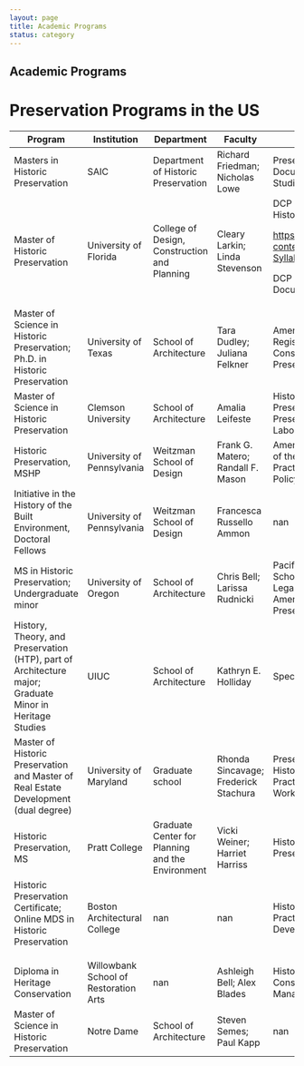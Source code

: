 ```yaml
---
layout: page
title: Academic Programs
status: category
---
```


## Academic Programs

# Preservation Programs in the US

<table id="academicTable">
    <thead>
        <tr>
            <th>Program</th>
            <th>Institution</th>
            <th>Department</th>
            <th>Faculty</th>
            <th>Courses</th>
            <th>Link</th>
            <th>Exhibitions</th>
            <th>Details</th>
        </tr>
    </thead>
    <tbody>
        <tr>
            <td>Masters in Historic Preservation</td>
            <td>SAIC</td>
            <td>Department of Historic Preservation</td>
            <td>Richard Friedman; Nicholas Lowe</td>
            <td>Preservation Law; Physical Documentation; Restoration Design Studio</td>
            <td><a href="https://www.saic.edu/historic-preservation" target="_blank">Program Link</a></td><td><a href="https://www.saic.edu/historic-preservation/people/projects" target="_blank">Projects</a></td><td><button onclick="toggleDetails(this)">Show Details</button></td>
        </tr>
        <tr>
            <td>Master of Historic Preservation</td>
            <td>University of Florida</td>
            <td>College of Design, Construction and Planning</td>
            <td>Cleary Larkin; Linda Stevenson</td>
            <td>DCP 6710 History and Theory of Historic Preservation

https://dcp.ufl.edu/wp-content/uploads/2019/07/DCP4000-Syllabus_Fall-2019_preliminary.pdf

DCP 6714 – Built Heritage Documentation</td>
            <td><a href="https://dcp.ufl.edu/historic-preservation/" target="_blank">Program Link</a></td><td><a href="https://dcp.ufl.edu/historic-preservation/projects/" target="_blank">Projects</a></td><td><button onclick="toggleDetails(this)">Show Details</button></td>
        </tr>
        <tr>
            <td>Master of Science in Historic Preservation; Ph.D. in Historic Preservation</td>
            <td>University of Texas</td>
            <td>School of Architecture</td>
            <td>Tara Dudley; Juliana Felkner</td>
            <td>American Architecture; National Register Documentation; Materials Conservation: Laboratory Methods; Preservation Law</td>
            <td><a href="https://soa.utexas.edu/historic-preservation/courses-overview" target="_blank">Program Link</a></td><td><a href="https://soa.utexas.edu/historic-preservation/resources" target="_blank">Projects</a></td><td><button onclick="toggleDetails(this)">Show Details</button></td>
        </tr>
        <tr>
            <td>Master of Science in Historic Preservation</td>
            <td>Clemson University</td>
            <td>School of Architecture</td>
            <td>Amalia Leifeste</td>
            <td>History and Theory of Historic Preservation; American Architecture; Preservation Studio; Conservation Laboratory Science; Adaptive Use</td>
            <td><a href="https://www.clemson.edu/caac/academics/architecture/programs/historic-preservation/mshp.html" target="_blank">Program Link</a></td><td><a href="https://open.clemson.edu/theses_historic_pres/" target="_blank">Projects</a></td><td><button onclick="toggleDetails(this)">Show Details</button></td>
        </tr>
        <tr>
            <td>Historic Preservation, MSHP</td>
            <td>University of Pennsylvania</td>
            <td>Weitzman School of Design</td>
            <td>Frank G. Matero; Randall F. Mason</td>
            <td>American Architecture; Public History of the Built Environment: Theory and Practice; Preservation Through Public Policy; Conservation Science</td>
            <td><a href="https://catalog.upenn.edu/graduate/programs/historic-preservation-mshp/" target="_blank">Program Link</a></td><td><a href="https://www.design.upenn.edu/historic-preservation/thesis" target="_blank">Projects</a></td><td><button onclick="toggleDetails(this)">Show Details</button></td>
        </tr>
        <tr>
            <td>Initiative in the History of the Built Environment, Doctoral Fellows</td>
            <td>University of Pennsylvania</td>
            <td>Weitzman School of Design</td>
            <td>Francesca Russello Ammon</td>
            <td>nan</td>
            <td><a href="https://www.design.upenn.edu/city-regional-planning/hbe" target="_blank">Program Link</a></td><td>N/A</td><td><button onclick="toggleDetails(this)">Show Details</button></td>
        </tr>
        <tr>
            <td>MS in Historic Preservation; Undergraduate minor</td>
            <td>University of Oregon</td>
            <td>School of Architecture</td>
            <td>Chris Bell; Larissa Rudnicki</td>
            <td>Pacific Northwest Preservation Field School; Preservation Economics; Legal Issues in Historic Preservation; American Architecture
from a Preservation Perspective</td>
            <td><a href="https://archenvironment.uoregon.edu/hp" target="_blank">Program Link</a></td><td><a href="https://archenvironment.uoregon.edu/hp/research" target="_blank">Projects</a></td><td><button onclick="toggleDetails(this)">Show Details</button></td>
        </tr>
        <tr>
            <td>History, Theory, and Preservation (HTP), part of Architecture major; Graduate Minor in Heritage Studies</td>
            <td>UIUC</td>
            <td>School of Architecture</td>
            <td>Kathryn E. Holliday</td>
            <td>Special Problems in Urbanism</td>
            <td><a href="https://arch.illinois.edu/programs-applying/program-areas/htp/" target="_blank">Program Link</a></td><td><a href="https://arch.illinois.edu/programs-applying/chicago-studio/" target="_blank">Projects</a></td><td><button onclick="toggleDetails(this)">Show Details</button></td>
        </tr>
        <tr>
            <td>Master of Historic Preservation and Master of Real Estate Development (dual degree)</td>
            <td>University of Maryland</td>
            <td>Graduate school</td>
            <td>Rhonda Sincavage; Frederick Stachura</td>
            <td>Preservation Policy and Planning; Historic Preservation Professional Practice; Historic Preservation Studio Workshop; Historic Preservation Law</td>
            <td><a href="https://academiccatalog.umd.edu/graduate/programs/historic-preservation-real-estate-development-hpdv/historic-preservation-real-estate-development-dual-degree-mhp-mred/" target="_blank">Program Link</a></td><td>N/A</td><td><button onclick="toggleDetails(this)">Show Details</button></td>
        </tr>
        <tr>
            <td>Historic Preservation, MS</td>
            <td>Pratt College</td>
            <td>Graduate Center for Planning and the Environment</td>
            <td>Vicki Weiner; Harriet Harriss</td>
            <td>History and Theory of Preservation; Preservation Law and Policy; PDF</td>
            <td><a href="https://www.pratt.edu/architecture/graduate-center-for-planning-and-the-environment/historic-preservation-ms/" target="_blank">Program Link</a></td><td><a href="https://www.pratt.edu/architecture/graduate-center-for-planning-and-the-environment/historic-preservation-ms/student-achievement/" target="_blank">Projects</a></td><td><button onclick="toggleDetails(this)">Show Details</button></td>
        </tr>
        <tr>
            <td>Historic Preservation Certificate; Online MDS in Historic Preservation
</td>
            <td>Boston Architectural College</td>
            <td>nan</td>
            <td>nan</td>
            <td>Historic Preservation Philosophy and Practice; Adaptive Reuse and Development Process</td>
            <td><a href="https://the-bac.edu/continuing-education/certificates/historic-preservation-certificate" target="_blank">Program Link</a></td><td>N/A</td><td><button onclick="toggleDetails(this)">Show Details</button></td>
        </tr>
        <tr>
            <td>Diploma in Heritage Conservation</td>
            <td>Willowbank School of Restoration Arts</td>
            <td>nan</td>
            <td>Ashleigh Bell; Alex Blades</td>
            <td>History of Architecture; Window Conservation; Heritage Project Management</td>
            <td><a href="https://www.willowbank.ca/" target="_blank">Program Link</a></td><td>N/A</td><td><button onclick="toggleDetails(this)">Show Details</button></td>
        </tr>
        <tr>
            <td>Master of Science in Historic Preservation</td>
            <td>Notre Dame</td>
            <td>School of Architecture</td>
            <td>Steven Semes; Paul Kapp</td>
            <td>nan</td>
            <td><a href="https://architecture.nd.edu/academics/graduate-programs/m-s-historic-preservation/" target="_blank">Program Link</a></td><td>N/A</td><td><button onclick="toggleDetails(this)">Show Details</button></td>
        </tr>
    </tbody>
</table>

<script>
function toggleDetails(button) {
    var row = button.parentNode.parentNode;
    var details = row.querySelectorAll("td:nth-child(n+4):nth-child(-n+7)");
    details.forEach(cell => cell.style.display = cell.style.display === "none" ? "table-cell" : "none");
    button.textContent = button.textContent === "Show Details" ? "Hide Details" : "Show Details";
}

// Hide all detail columns initially
document.addEventListener("DOMContentLoaded", function() {
    document.querySelectorAll("td:nth-child(n+4):nth-child(-n+7)").forEach(cell => cell.style.display = "none");
});
</script>

